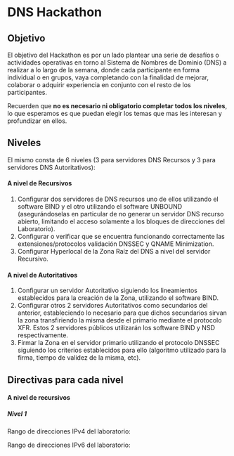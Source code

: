 # DNS Hackathon



## Objetivo

El objetivo del Hackathon es por un lado plantear una serie de desafíos o actividades operativas en torno al Sistema de Nombres de Dominio (DNS) a realizar a lo largo de la semana, donde cada participante en forma individual o en grupos, vaya completando con la finalidad de mejorar, colaborar o adquirir experiencia en conjunto con el resto de los participantes.

Recuerden que **no es necesario ni obligatorio completar todos los niveles**, lo que esperamos es que puedan elegir los temas que mas les interesan y profundizar en ellos.



## Niveles

El mismo consta de 6 niveles (3 para servidores DNS Recursos y 3 para servidores DNS Autoritativos):



#### A nivel de Recursivos

1. Configurar dos servidores de DNS recursos uno de ellos utilizando el software BIND y el otro utilizando el software UNBOUND (asegurándoselas en particular de no generar un servidor DNS recurso abierto, limitando el acceso solamente a los bloques de direcciones del Laboratorio).
2. Configurar o verificar que se encuentra funcionando correctamente las extensiones/protocolos validación DNSSEC y QNAME Minimization.
3. Configurar Hyperlocal de la Zona Raíz del DNS a nivel del servidor Recursivo.



#### A nivel de Autoritativos

1. Configurar un servidor Autoritativo siguiendo los lineamientos establecidos para la creación de la Zona, utilizando el software BIND.
2. Configurar otros 2 servidores Autoritativos como secundarios del anterior, estableciendo lo necesario para que dichos secundarios sirvan la zona transfiriendo la misma desde el primario mediante el protocolo XFR. Estos 2 servidores públicos utilizarán los software BIND y NSD respectivamente.
3. Firmar la Zona en el servidor primario utilizando el protocolo DNSSEC siguiendo los criterios establecidos para ello (algoritmo utilizado para la firma, tiempo de validez de la misma, etc).



## Directivas para cada nivel



#### A nivel de recursivos

##### Nivel 1

Rango de direcciones IPv4 del laboratorio:

Rango de direcciones IPv6 del laboratorio:



